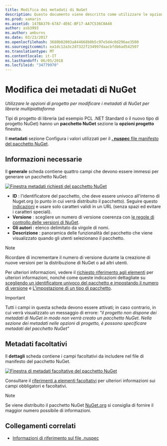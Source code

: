 ```yaml
---
title: Modifica dei metadati di NuGet
description: Questo documento viene descritto come utilizzare le opzioni di progetto per modificare i metadati di NuGet per librerie multipiattaforma. Descrive i metadati obbligatori e facoltativi.
ms.prod: xamarin
ms.assetid: 147BA370-67A7-4E6C-BF17-AA7C536C0A48
author: asb3993
ms.author: amburns
ms.date: 03/23/2017
ms.openlocfilehash: 3680b02003a844668b0b5c97e5d4c0d296ae3500
ms.sourcegitcommit: ea1dc12a3c2d7322f234997daacbfdb6ad542507
ms.translationtype: MT
ms.contentlocale: it-IT
ms.lasthandoff: 06/05/2018
ms.locfileid: "34779970"
---
```

# <a name="editing-nuget-metadata"></a>Modifica dei metadati di NuGet

_Utilizzare le opzioni di progetto per modificare i metadati di NuGet per librerie multipiattaforma_

Tipi di progetto di libreria (ad esempio PCL .NET Standard o il nuovo tipo di progetto NuGet) hanno un **pacchetto NuGet** sezione la **opzioni progetto** finestra.

Il **metadati** sezione Configura i valori utilizzati per il [ **. nuspec** file manifesto del pacchetto NuGet](https://docs.microsoft.com/nuget/create-packages/creating-a-package#the-role-and-structure-of-the-nuspec-file).

## <a name="required-information"></a>Informazioni necessarie

Il **generale** scheda contiene quattro campi che devono essere immessi per generare un pacchetto NuGet:

[![](metadata-images/metadata-general-sml.png "Finestra metadati richiesti del pacchetto NuGet")](metadata-images/metadata-general.png#lightbox)

- **ID** : l'identificatore del pacchetto, che deve essere univoco all'interno di Nuget.org (o punto in cui verrà distribuito il pacchetto). Seguire questo [indicazioni](https://docs.microsoft.com/nuget/create-packages/creating-a-package#choosing-a-unique-package-identifier-and-setting-the-version-number) e usare solo caratteri validi in un URL (senza spazi ed evitare i caratteri speciali).
- **Versione** : scegliere un numero di versione coerenza con [le regole di controllo delle versioni di NuGet](https://docs.microsoft.com/nuget/create-packages/dependency-versions).
- **Gli autori** : elenco delimitato da virgole di nomi.
- **Descrizione** : panoramica delle funzionalità del pacchetto che viene visualizzato quando gli utenti selezionano il pacchetto.

> [!NOTE]
> Ricordare di incrementare il numero di versione durante la creazione di nuove versioni per la distribuzione di NuGet o ad altri utenti.

Per ulteriori informazioni, vedere il [richiesto riferimento agli elementi](https://docs.microsoft.com/nuget/schema/nuspec#required-metadata-elements) per ulteriori informazioni, nonché come queste indicazioni dettagliate su [scegliendo un identificatore univoco del pacchetto e impostando il numero di versione](https://docs.microsoft.com/nuget/create-packages/creating-a-package#choosing-a-unique-package-identifier-and-setting-the-version-number) e [ L'impostazione di un tipo di pacchetto](https://docs.microsoft.com/nuget/create-packages/creating-a-package#setting-a-package-type).

> [!IMPORTANT]
> Tutti i campi in questa scheda devono essere attivati; in caso contrario, in cui verrà visualizzato un messaggio di errore: _"il progetto non dispone dei metadati di NuGet in modo non verrà creato un pacchetto NuGet. Nella sezione dei metadati nelle opzioni di progetto, è possono specificare metadati del pacchetto NuGet"_

## <a name="optional-metadata"></a>Metadati facoltativi

Il **dettagli** scheda contiene i campi facoltativi da includere nel file di manifesto del pacchetto NuGet.

[![](metadata-images/metadata-detail-sml.png "Finestra di metadati facoltative del pacchetto NuGet")](metadata-images/metadata-detail.png#lightbox)

Consultare il [riferimenti a elementi facoltativi](https://docs.microsoft.com/nuget/schema/nuspec#optional-metadata-elements) per ulteriori informazioni sui campi obbligatori e facoltativi.

> [!NOTE]
> Se viene distribuito il pacchetto NuGet [NuGet.org](https://www.nuget.org) si consiglia di fornire il maggior numero possibile di informazioni.


## <a name="related-links"></a>Collegamenti correlati

- [Informazioni di riferimento sul file .nuspec](https://docs.microsoft.com/nuget/schema/nuspec#general-form-and-schema)
